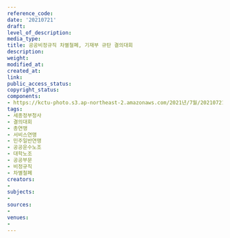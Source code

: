 ```yaml
---
reference_code: 
date: '20210721'
draft: 
level_of_description: 
media_type: 
title: 공공비정규직 차별철폐, 기재부 규탄 결의대회
description: 
weight: 
modified_at: 
created_at: 
link: 
public_access_status: 
copyright_status: 
components:
- https://kctu-photo.s3.ap-northeast-2.amazonaws.com/2021년/7월/20210721-공공비정규직+차별철폐,+기재부+규탄+결의대회_세종정부청사_결의대회_총연맹_서비스연맹_민주일반연맹_공공운수노조_대학노조_공공부문_비정규직_차별철폐/photo_2021-07-21_16-11-11+(2).jpg
tags:
- 세종정부청사
- 결의대회
- 총연맹
- 서비스연맹
- 민주일반연맹
- 공공운수노조
- 대학노조
- 공공부문
- 비정규직
- 차별철폐
creators:
- 
subjects:
- 
sources:
- 
venues:
- 
---
```

